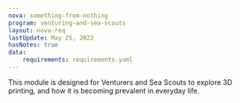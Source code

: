 ```yaml
---
nova: something-from-nothing
program: venturing-and-sea-scouts
layout: nova-req
lastUpdate: May 25, 2022
hasNotes: true
data:
    requirements: requirements.yaml
---
```


This module is designed for Venturers and Sea Scouts to explore 3D printing, and how it is becoming prevalent in everyday life.
